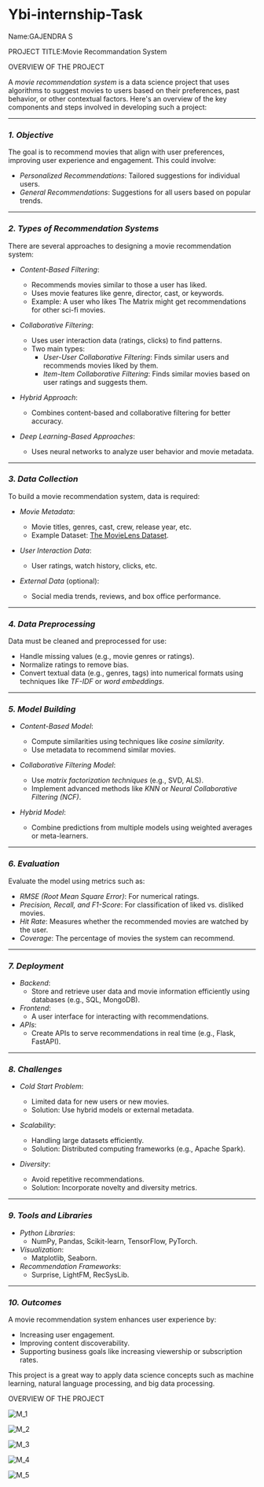 # Ybi-internship-Task

Name:GAJENDRA S

PROJECT TITLE:Movie Recommandation System


OVERVIEW OF THE PROJECT

A *movie recommendation system* is a data science project that uses algorithms to suggest movies to users based on their preferences, past behavior, or other contextual factors. Here's an overview of the key components and steps involved in developing such a project:

---

### *1. Objective*
The goal is to recommend movies that align with user preferences, improving user experience and engagement. This could involve:
- *Personalized Recommendations*: Tailored suggestions for individual users.
- *General Recommendations*: Suggestions for all users based on popular trends.

---

### *2. Types of Recommendation Systems*
There are several approaches to designing a movie recommendation system:
- *Content-Based Filtering*:
  - Recommends movies similar to those a user has liked.
  - Uses movie features like genre, director, cast, or keywords.
  - Example: A user who likes The Matrix might get recommendations for other sci-fi movies.

- *Collaborative Filtering*:
  - Uses user interaction data (ratings, clicks) to find patterns.
  - Two main types:
    - *User-User Collaborative Filtering*: Finds similar users and recommends movies liked by them.
    - *Item-Item Collaborative Filtering*: Finds similar movies based on user ratings and suggests them.
  
- *Hybrid Approach*:
  - Combines content-based and collaborative filtering for better accuracy.

- *Deep Learning-Based Approaches*:
  - Uses neural networks to analyze user behavior and movie metadata.

---

### *3. Data Collection*
To build a movie recommendation system, data is required:
- *Movie Metadata*:
  - Movie titles, genres, cast, crew, release year, etc.
  - Example Dataset: [The MovieLens Dataset](https://grouplens.org/datasets/movielens/).

- *User Interaction Data*:
  - User ratings, watch history, clicks, etc.

- *External Data* (optional):
  - Social media trends, reviews, and box office performance.

---

### *4. Data Preprocessing*
Data must be cleaned and preprocessed for use:
- Handle missing values (e.g., movie genres or ratings).
- Normalize ratings to remove bias.
- Convert textual data (e.g., genres, tags) into numerical formats using techniques like *TF-IDF* or *word embeddings*.

---

### *5. Model Building*
- *Content-Based Model*:
  - Compute similarities using techniques like *cosine similarity*.
  - Use metadata to recommend similar movies.

- *Collaborative Filtering Model*:
  - Use *matrix factorization techniques* (e.g., SVD, ALS).
  - Implement advanced methods like *KNN* or *Neural Collaborative Filtering (NCF)*.

- *Hybrid Model*:
  - Combine predictions from multiple models using weighted averages or meta-learners.

---

### *6. Evaluation*
Evaluate the model using metrics such as:
- *RMSE (Root Mean Square Error)*: For numerical ratings.
- *Precision, Recall, and F1-Score*: For classification of liked vs. disliked movies.
- *Hit Rate*: Measures whether the recommended movies are watched by the user.
- *Coverage*: The percentage of movies the system can recommend.

---

### *7. Deployment*
- *Backend*:
  - Store and retrieve user data and movie information efficiently using databases (e.g., SQL, MongoDB).
- *Frontend*:
  - A user interface for interacting with recommendations.
- *APIs*:
  - Create APIs to serve recommendations in real time (e.g., Flask, FastAPI).

---

### *8. Challenges*
- *Cold Start Problem*:
  - Limited data for new users or new movies.
  - Solution: Use hybrid models or external metadata.

- *Scalability*:
  - Handling large datasets efficiently.
  - Solution: Distributed computing frameworks (e.g., Apache Spark).

- *Diversity*:
  - Avoid repetitive recommendations.
  - Solution: Incorporate novelty and diversity metrics.

---

### *9. Tools and Libraries*
- *Python Libraries*: 
  - NumPy, Pandas, Scikit-learn, TensorFlow, PyTorch.
- *Visualization*: 
  - Matplotlib, Seaborn.
- *Recommendation Frameworks*: 
  - Surprise, LightFM, RecSysLib.

---

### *10. Outcomes*
A movie recommendation system enhances user experience by:
- Increasing user engagement.
- Improving content discoverability.
- Supporting business goals like increasing viewership or subscription rates.

This project is a great way to apply data science concepts such as machine learning, natural language processing, and big data processing.





OVERVIEW OF THE PROJECT




![M_1](https://github.com/user-attachments/assets/48ecbfe6-c9be-45c2-b6c2-70324e389a84)







![M_2](https://github.com/user-attachments/assets/86ac136a-7845-4057-8bac-ac27e12b7c99)








![M_3](https://github.com/user-attachments/assets/a32c5f83-44f2-4d5b-a1b5-814d2c6c2ad7)






![M_4](https://github.com/user-attachments/assets/1a8e63c8-b4a7-406d-a5fe-7bd3f61669d4)







![M_5](https://github.com/user-attachments/assets/2233e5df-d39a-4814-a069-2a86f3f364c7)







